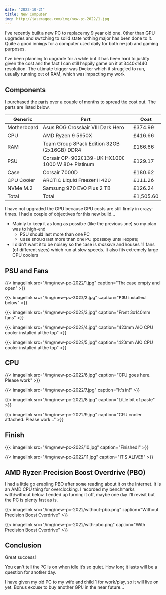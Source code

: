 ```yaml
---
date: "2022-10-24"
title: New Computer
img: http://jasemagee.com/img/new-pc-2022/1.jpg
---
```


I've recently built a new PC to replace my 9 year old one. Other than GPU upgrades and switching to solid state nothing major has been done to it. Quite a good innings for a computer used daily for both my job and gaming purposes.

I've been planning to upgrade for a while but it has been hard to justify given the cost and the fact I can still happily game on it at 3440x1440 resolution. The ultimate trigger was Docker which it struggled to run, usually running out of RAM, which was impacting my work.

## Components

I purchased the parts over a couple of months to spread the cost out.  The parts are listed below.

| Generic     | Part                                             | Cost      |
| ----------- | ------------------------------------------------ | --------- |
| Motherboard | Asus ROG Crosshair VIII Dark Hero                | £374.99   |
| CPU         | AMD Ryzen 9 5950X                                | £416.66   |
| RAM         | Team Group 8Pack Edition 32GB (2x16GB) DDR4      | £166.66   |
| PSU         | Corsair CP-9020139-UK HX1000 1000 W 80+ Platinum | £129.17   |
| Case        | Corsair 7000D                                    | £180.62   |
| CPU Cooler  | ARCTIC Liquid Freezer II 420                     | £111.26   |
| NVMe M.2    | Samsung 970 EVO Plus 2 TB                        | £126.24   |
| Total       | Total                                            | £1,505.60 |

I have not upgraded the GPU because GPU costs are still firmly in crazy-times. I had a couple of objectives for this new build...

* Mainly to keep it as long as possible (like the previous one) so my plan was to high-end
    * PSU should last more than one PC
    * Case should last more than one PC (possibly until I expire)
* I didn't want it to be noisey so the case is *massive* and houses 11 fans (of different sizes) which run at slow speeds. It also fits extremely large CPU coolers

## PSU and Fans

{{< imagelink src="/img/new-pc-2022/1.jpg" caption="The case empty and open" >}}

{{< imagelink src="/img/new-pc-2022/2.jpg" caption="PSU installed below" >}}

{{< imagelink src="/img/new-pc-2022/3.jpg" caption="Front 3x140mm fans" >}}

{{< imagelink src="/img/new-pc-2022/4.jpg" caption="420mm AIO CPU cooler installed at the top" >}}

{{< imagelink src="/img/new-pc-2022/5.jpg" caption="420mm AIO CPU cooler installed at the top" >}}

## CPU

{{< imagelink src="/img/new-pc-2022/6.jpg" caption="CPU goes here. Please work" >}}

{{< imagelink src="/img/new-pc-2022/7.jpg" caption="It's in!" >}}

{{< imagelink src="/img/new-pc-2022/8.jpg" caption="Little bit of paste" >}}

{{< imagelink src="/img/new-pc-2022/9.jpg" caption="CPU cooler attached. Please work..." >}}

## Finish

{{< imagelink src="/img/new-pc-2022/10.jpg" caption="Finished!" >}}

{{< imagelink src="/img/new-pc-2022/11.jpg" caption="IT'S ALIVE!!" >}}

## AMD Ryzen Precision Boost Overdrive (PBO)

I had a little go enabling PBO after some reading about it on the Internet. It is an AMD CPU thing for overclocking. I recorded my benchmarks with/without below. I ended up turning it off, maybe one day I'll revisit but the PC is plenty fast as is.

{{< imagelink src="/img/new-pc-2022/without-pbo.png" caption="Without Precision Boost Overdrive" >}}

{{< imagelink src="/img/new-pc-2022/with-pbo.png" caption="With Precision Boost Overdrive" >}}

## Conclusion

Great success!

You can't tell the PC is on when idle it's so quiet. How long it lasts will be a question for another day.

I have given my old PC to my wife and child 1 for work/play, so it will live on yet. Bonus excuse to buy another GPU in the near future...